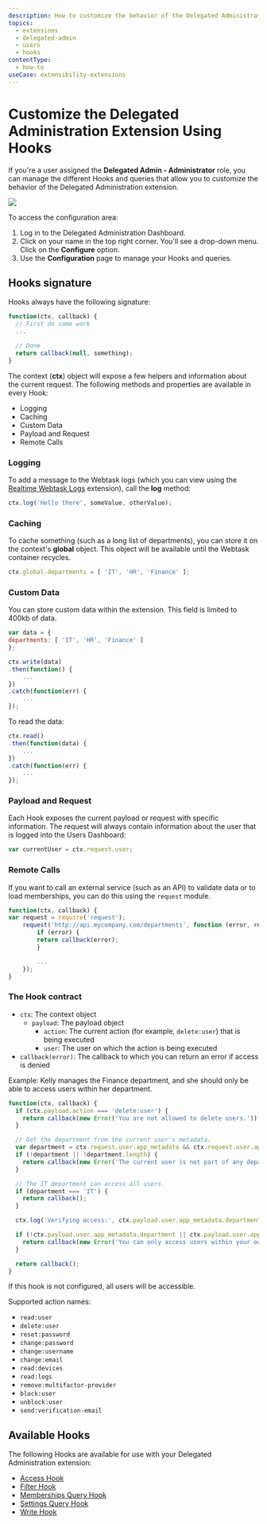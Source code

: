 ```yaml
---
description: How to customize the behavior of the Delegated Administration extension using Hooks
topics:
  - extensions
  - delegated-admin
  - users
  - hooks
contentType:
  - how-to
useCase: extensibility-extensions
---
```


# Customize the Delegated Administration Extension Using Hooks

If you're a user assigned the **Delegated Admin - Administrator** role, you can manage the different Hooks and queries that allow you to customize the behavior of the Delegated Administration extension. 

![](/media/articles/extensions/delegated-admin/dashboard-configuration.png)

To access the configuration area:

1. Log in to the Delegated Administration Dashboard.
2. Click on your name in the top right corner. You'll see a drop-down menu. Click on the **Configure** option.
3. Use the **Configuration** page to manage your Hooks and queries.

## Hooks signature

Hooks always have the following signature:

```js
function(ctx, callback) {
  // First do some work
  ...

  // Done
  return callback(null, something);
}
```

The context (**ctx**) object will expose a few helpers and information about the current request. The following methods and properties are available in every Hook:

* Logging
* Caching
* Custom Data
* Payload and Request
* Remote Calls

### Logging

To add a message to the Webtask logs (which you can view using the [Realtime Webtask Logs](/extensions/realtime-webtask-logs) extension), call the **log** method:

```js
ctx.log('Hello there', someValue, otherValue);
  ```

### Caching

To cache something (such as a long list of departments), you can store it on the context's **global** object. This object will be available until the Webtask container recycles.

```js
ctx.global.departments = [ 'IT', 'HR', 'Finance' ];
```

### Custom Data

You can store custom data within the extension. This field is limited to 400kb of data.

```js
var data = {
departments: [ 'IT', 'HR', 'Finance' ]
};

ctx.write(data)
.then(function() {
    ...
})
.catch(function(err) {
    ...
});
```

To read the data:

```js
ctx.read()
.then(function(data) {
    ...
})
.catch(function(err) {
    ...
});
```

### Payload and Request

Each Hook exposes the current payload or request with specific information. The request will always contain information about the user that is logged into the Users Dashboard:

```js
var currentUser = ctx.request.user;
```

### Remote Calls

If you want to call an external service (such as an API) to validate data or to load memberships, you can do this using the `request` module.

```js
function(ctx, callback) {
var request = require('request');
    request('http://api.mycompany.com/departments', function (error, response, body) {
        if (error) {
        return callback(error);
        }

        ...
    });
}
```

### The Hook contract

 - `ctx`: The context object
   - `payload`: The payload object
     - `action`: The current action (for example, `delete:user`) that is being executed
     - `user`: The user on which the action is being executed
 - `callback(error)`: The callback to which you can return an error if access is denied

Example: Kelly manages the Finance department, and she should only be able to access users within her department.

```js
function(ctx, callback) {
  if (ctx.payload.action === 'delete:user') {
    return callback(new Error('You are not allowed to delete users.'));
  }

  // Get the department from the current user's metadata.
  var department = ctx.request.user.app_metadata && ctx.request.user.app_metadata.department;
  if (!department || !department.length) {
    return callback(new Error('The current user is not part of any department.'));
  }

  // The IT department can access all users.
  if (department === 'IT') {
    return callback();
  }

  ctx.log('Verifying access:', ctx.payload.user.app_metadata.department, department);

  if (!ctx.payload.user.app_metadata.department || ctx.payload.user.app_metadata.department !== department) {
    return callback(new Error('You can only access users within your own department.'));
  }

  return callback();
}
```

If this hook is not configured, all users will be accessible.

Supported action names:

 - `read:user`
 - `delete:user`
 - `reset:password`
 - `change:password`
 - `change:username`
 - `change:email`
 - `read:devices`
 - `read:logs`
 - `remove:multifactor-provider`
 - `block:user`
 - `unblock:user`
 - `send:verification-email`

## Available Hooks

The following Hooks are available for use with your Delegated Administration extension:

* [Access Hook](/extensions/delegated-admin/v3/hooks/access)
* [Filter Hook](/extensions/delegated-admin/v3/hooks/filter)
* [Memberships Query Hook](/extensions/delegated-admin/v3/hooks/membership)
* [Settings Query Hook](/extensions/delegated-admin/v3/hooks/settings)
* [Write Hook](/extensions/delegated-admin/v3/hooks/write)